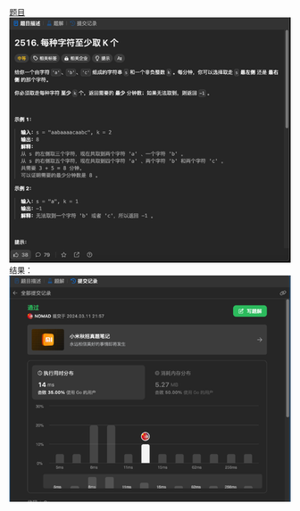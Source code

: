 [题目](https://leetcode.cn/problems/take-k-of-each-character-from-left-and-right/description/)
![pic](img.png)
结果：
![pic](result.png)